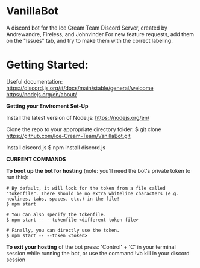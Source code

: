 # VanillaBot
A discord bot for the Ice Cream Team Discord Server, created by Andrewandre, Fireless, and Johnvinder
For new feature requests, add them on the "Issues" tab, and try to make them with the correct labeling.

# Getting Started:

Useful documentation:
https://discord.js.org/#/docs/main/stable/general/welcome
https://nodejs.org/en/about/


**Getting your Enviroment Set-Up**

Install the latest version of Node.js:
https://nodejs.org/en/

Clone the repo to your appropriate directory folder:
$ git clone https://github.com/Ice-Cream-Team/VanillaBot.git

Install discord.js
$ npm install discord.js


**CURRENT COMMANDS**

**To boot up the bot for hosting** (note: you'll need the bot's private token to run this):
```
# By default, it will look for the token from a file called "tokenfile". There should be no extra whiteline characters (e.g. newlines, tabs, spaces, etc.) in the file!
$ npm start 

# You can also specify the tokenfile.
$ npm start -- --tokenfile <different token file>

# Finally, you can directly use the token.
$ npm start -- --token <token>
```

**To exit your hosting** of the bot press: 'Control' + 'C' in your terminal session while running the bot, or use the command !vb kill in your discord session
